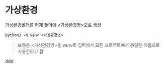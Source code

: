 # 가상환경

가상환경폴더를 현재 폴더에 <가상환경명>으로 생성

``` python3 -m venv <가상환경명> ```

> 보통은 <가상환경명>을 venv로 입력해서 모든 프로젝트에서 동일한 이름으로 사용한다고 함

ddd
